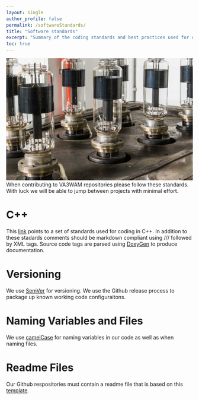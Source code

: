 ```yaml
---
layout: single
author_profile: false
permalink: /softwareStandards/
title: "Software standards"
excerpt: "Summary of the coding standards and best practices used for our projects."
toc: true
---
```

<img src="/assets/images/vaccumTubes.jpg" alt="vaccum tubes" width="100%" height="50%"> 
When contributing to VA3WAM repositories please follow these standards. With luck we will be able to jump between projects
with minimal effort.

<h1>C++</h1>
This <a href="http://www.edparrish.net/common/cppdoc.html">link</a> points to a set of standards used for coding in C++. 
In addition to these stadards comments should be markdown compliant using /// followed by XML tags. Source code tags are 
parsed using <a href="https://en.wikipedia.org/wiki/Doxygen">DoxyGen</a> to produce documentation.

<h1>Versioning</h1>
We use <a href="http://semver.org/">SemVer</a> for versioning. We use the Github release process to package up known working 
code configuraitons.

<h1>Naming Variables and Files</h1>
We use <a href="https://en.wikipedia.org/wiki/Camel_case">camelCase</a> for naming variables in our code as well as when naming files. 

<h1>Readme Files</h1>
Our Github respositories must contain a readme file that is based on this 
<a href="https://github.com/va3wam/TWIPe/blob/Andrew/README.md">template</a>.